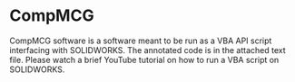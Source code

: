 # CompMCG

CompMCG software is a software meant to be run as a VBA API script interfacing with SOLIDWORKS. The annotated code is in the attached text file. Please watch a brief YouTube tutorial on how to run a VBA script on SOLIDWORKS. 
